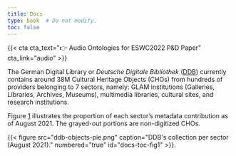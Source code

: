 ```yaml
---
title: Docs
type: book  # Do not modify.
toc: false
---
```

{{< cta cta_text="👉 Audio Ontologies for ESWC2022 P&D Paper" cta_link="audio" >}}

The German Digital Library or *Deutsche Digitale Bibliothek* ([DDB](https://www.deutsche-digitale-bibliothek.de)) currently contains around 38M Cultural Heritage Objects (CHOs) from hundreds of providers belonging to 7 sectors, namely: GLAM institutions (Galleries, Libraries, Archives, Museums), multimedia libraries, cultural sites, and research institutions. 

Figure [1](#docs-toc-fig1) illustrates the proportion of each sector’s metadata contribution as of August 2021. The grayed-out portions are non-digitized CHOs.

{{< figure src="ddb-objects-pie.png" caption="DDB's collection per sector (August 2021)." numbered="true" id="docs-toc-fig1" >}}.

